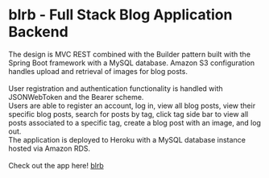 # blrb - Full Stack Blog Application Backend
The design is MVC REST combined with the Builder pattern built with the Spring Boot framework with a MySQL database. Amazon S3 configuration handles upload and
retrieval of images for blog posts. 
<br>
<br>
User registration and authentication functionality is handled with JSONWebToken and the Bearer scheme. 
<br>
Users are able to register an account, log in, view all blog posts, view their specific blog posts, search for posts by tag, click tag side bar to view all posts
associated to a specific tag, create a blog post with an image, and log out. 
<br>
The application is deployed to Heroku with a MySQL database instance hosted via Amazon RDS. 
<br>
<br>
Check out the app here!
<a href="https://blog-project-frontend.herokuapp.com/home">blrb</a>
